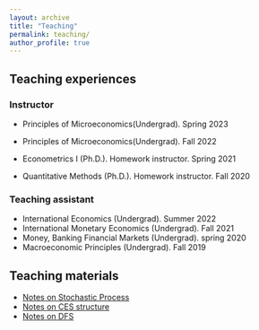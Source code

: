 ```yaml
---
layout: archive
title: "Teaching"
permalink: teaching/
author_profile: true
---
```


 


## Teaching experiences

### Instructor
 <!-- - Principles of Microeconomics(Undergrad). Fall 2023 
  [Material available](http://example.com/) &nbsp; [Course Evaluation](/files/example.com.pdf)   -->
- Principles of Microeconomics(Undergrad). Spring 2023 
 
- Principles of Microeconomics(Undergrad). Fall 2022
 
- Econometrics I (Ph.D.). Homework instructor. Spring 2021
- Quantitative Methods (Ph.D.). Homework instructor. Fall 2020

### Teaching assistant
- International Economics (Undergrad). Summer 2022 <!--     - Syllabus [here](https://github.com/ypei1/Applied-Econometrics){:target="_blank"} -->
- International Monetary Economics (Undergrad). Fall 2021
- Money, Banking Financial Markets (Undergrad). spring 2020
- Macroeconomic Principles (Undergrad). Fall 2019

## Teaching materials
- [Notes on Stochastic Process](https://ypei1.github.io/files/20240514_SP.pdf) &nbsp;
- [Notes on CES structure](https://ypei1.github.io/files/CES_notes.pdf) &nbsp;
- [Notes on DFS](https://ypei1.github.io/files/20250422Yang_dfs.pdf) &nbsp;



 
